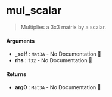 # mul\_scalar

>  Multiplies a 3x3 matrix by a scalar.

#### Arguments

- **\_self** : `Mat3A` \- No Documentation 🚧
- **rhs** : `f32` \- No Documentation 🚧

#### Returns

- **arg0** : `Mat3A` \- No Documentation 🚧